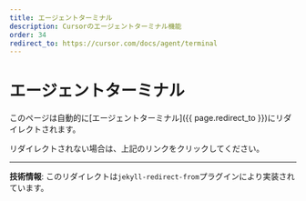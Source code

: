 ```yaml
---
title: エージェントターミナル
description: Cursorのエージェントターミナル機能
order: 34
redirect_to: https://cursor.com/docs/agent/terminal
---
```


<!-- このページはJekyllのリダイレクトプラグインにより自動的にリダイレクトされます -->

# エージェントターミナル

このページは自動的に[エージェントターミナル]({{ page.redirect_to }})にリダイレクトされます。

リダイレクトされない場合は、上記のリンクをクリックしてください。

---

**技術情報**: このリダイレクトは`jekyll-redirect-from`プラグインにより実装されています。
